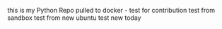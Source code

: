 this is my Python Repo pulled to docker - test for contribution
test from sandbox
test from new ubuntu
test new today